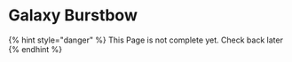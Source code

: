 # Galaxy Burstbow

{% hint style="danger" %}
This Page is not complete yet. Check back later
{% endhint %}

